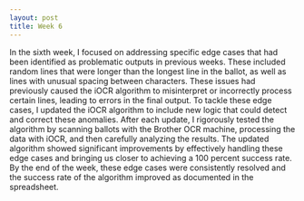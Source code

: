 ```yaml
---
layout: post
title: Week 6
---
```

In the sixth week, I focused on addressing specific edge cases that had been identified as problematic outputs in previous weeks. These included random lines that were longer than the longest line in the ballot, as well as lines with unusual spacing between characters. These issues had previously caused the iOCR algorithm to misinterpret or incorrectly process certain lines, leading to errors in the final output. To tackle these edge cases, I updated the iOCR algorithm to include new logic that could detect and correct these anomalies. After each update, I rigorously tested the algorithm by scanning ballots with the Brother OCR machine, processing the data with iOCR, and then carefully analyzing the results. The updated algorithm showed significant improvements by effectively handling these edge cases and bringing us closer to achieving a 100 percent success rate. By the end of the week, these edge cases were consistently resolved and the success rate of the algorithm improved as documented in the spreadsheet. 
